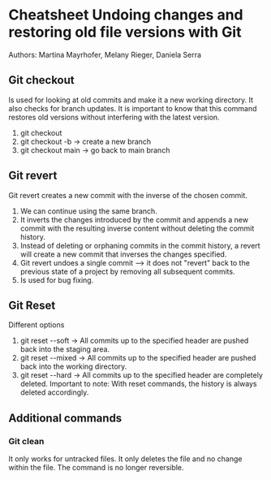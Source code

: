# Cheatsheet Undoing changes and restoring old file versions with Git

Authors: Martina Mayrhofer, Melany Rieger, Daniela Serra

## Git checkout
Is used for looking at old commits and make it a new working directory.
It also checks for branch updates.
It is important to know that this command restores old versions without interfering with the latest version.
1. git checkout
2. git checkout -b -> create a new branch
3. git checkout main -> go back to main branch 

## Git revert
Git revert creates a new commit with the inverse of the chosen commit.
1. We can continue using the same branch.
2. It inverts the changes introduced by the commit and appends a new commit with the resulting inverse content without deleting the commit history.
3. Instead of deleting or orphaning commits in the commit history, a revert will create a new commit that inverses the changes specified.
4. Git revert undoes a single commit —> it does not "revert" back to the previous state of a project by removing all subsequent commits.
5. Is used for bug fixing.

## Git Reset
Different options
1. git reset --soft -> All commits up to the specified header are pushed back into the staging area.
2. git reset --mixed -> All commits up to the specified header are pushed back into the working directory.
3. git reset --hard -> All commits up to the specified header are completely deleted.
Important to note:
With reset commands, the history is always deleted accordingly. 

## Additional commands
### Git clean
It only works for untracked files. It only deletes the file and no change within the file.
The command is no longer reversible.